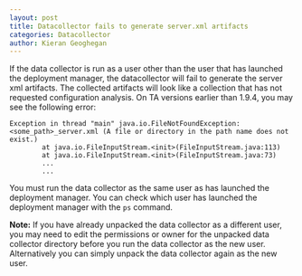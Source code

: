 ```yaml
---
layout: post
title: Datacollector fails to generate server.xml artifacts
categories: Datacollector
author: Kieran Geoghegan
---
```

If the data collector is run as a user other than the user that has launched the deployment manager, the datacollector will fail to generate the server xml artifacts. 
The collected artifacts will look like a collection that has not requested configuration analysis. On TA versions earlier than 1.9.4, you may see the following error:

```
Exception in thread "main" java.io.FileNotFoundException: <some_path>_server.xml (A file or directory in the path name does not exist.)
        at java.io.FileInputStream.<init>(FileInputStream.java:113)
        at java.io.FileInputStream.<init>(FileInputStream.java:73)
		...
		...
```

You must run the data collector as the same user as has launched the deployment manager. You can check which user has launched the deployment manager with the ```ps``` command.

**Note:** If you have already unpacked the data collector as a different user, you may need to edit the permissions or owner for the unpacked data collector directory before you run the data collector as the new user. Alternatively you can simply unpack the data collector again as the new user.
